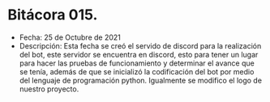 # Bitácora 015.
- Fecha: 25 de Octubre de 2021
- Descripción: Esta fecha se creó el servido de discord para la realización del bot, este servidor se encuentra en discord, esto para tener un lugar para hacer las pruebas de funcionamiento y determinar el avance que se tenía, además de que se inicializó la codificación del bot por medio del lenguaje de programación python. Igualmente se modifico el logo de nuestro proyecto. 

